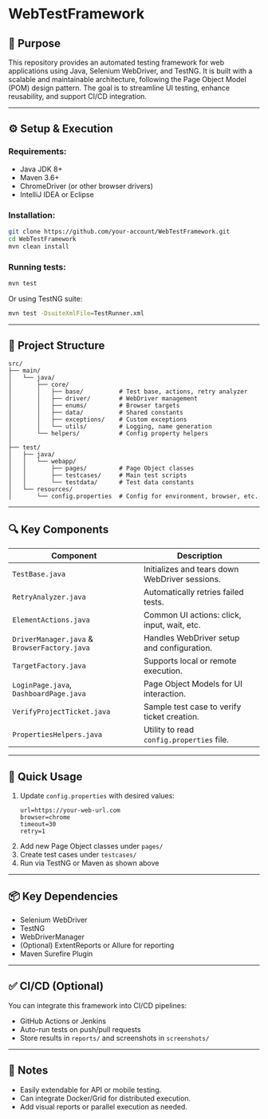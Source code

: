# WebTestFramework

## 📌 Purpose

This repository provides an automated testing framework for web applications using Java, Selenium WebDriver, and TestNG. It is built with a scalable and maintainable architecture, following the Page Object Model (POM) design pattern. The goal is to streamline UI testing, enhance reusability, and support CI/CD integration.

---

## ⚙️ Setup & Execution

### Requirements:
- Java JDK 8+
- Maven 3.6+
- ChromeDriver (or other browser drivers)
- IntelliJ IDEA or Eclipse

### Installation:
```bash
git clone https://github.com/your-account/WebTestFramework.git
cd WebTestFramework
mvn clean install
```

### Running tests:
```bash
mvn test
```

Or using TestNG suite:
```bash
mvn test -DsuiteXmlFile=TestRunner.xml
```

---

## 📁 Project Structure

```
src/
├── main/
│   └── java/
│       ├── core/
│       │   ├── base/          # Test base, actions, retry analyzer
│       │   ├── driver/        # WebDriver management
│       │   ├── enums/         # Browser targets
│       │   ├── data/          # Shared constants
│       │   ├── exceptions/    # Custom exceptions
│       │   └── utils/         # Logging, name generation
│       └── helpers/           # Config property helpers
│
├── test/
│   ├── java/
│   │   └── webapp/
│   │       ├── pages/         # Page Object classes
│   │       ├── testcases/     # Main test scripts
│   │       └── testdata/      # Test data constants
│   └── resources/
│       └── config.properties  # Config for environment, browser, etc.
```

---

## 🔍 Key Components

| Component | Description |
|-----------|-------------|
| `TestBase.java` | Initializes and tears down WebDriver sessions. |
| `RetryAnalyzer.java` | Automatically retries failed tests. |
| `ElementActions.java` | Common UI actions: click, input, wait, etc. |
| `DriverManager.java` & `BrowserFactory.java` | Handles WebDriver setup and configuration. |
| `TargetFactory.java` | Supports local or remote execution. |
| `LoginPage.java`, `DashboardPage.java` | Page Object Models for UI interaction. |
| `VerifyProjectTicket.java` | Sample test case to verify ticket creation. |
| `PropertiesHelpers.java` | Utility to read `config.properties` file. |

---

## 🚀 Quick Usage

1. Update `config.properties` with desired values:
    ```
    url=https://your-web-url.com
    browser=chrome
    timeout=30
    retry=1
    ```
2. Add new Page Object classes under `pages/`
3. Create test cases under `testcases/`
4. Run via TestNG or Maven as shown above

---

## 📦 Key Dependencies

- Selenium WebDriver
- TestNG
- WebDriverManager
- (Optional) ExtentReports or Allure for reporting
- Maven Surefire Plugin

---

## ✅ CI/CD (Optional)

You can integrate this framework into CI/CD pipelines:
- GitHub Actions or Jenkins
- Auto-run tests on push/pull requests
- Store results in `reports/` and screenshots in `screenshots/`

---

## 📝 Notes

- Easily extendable for API or mobile testing.
- Can integrate Docker/Grid for distributed execution.
- Add visual reports or parallel execution as needed.
